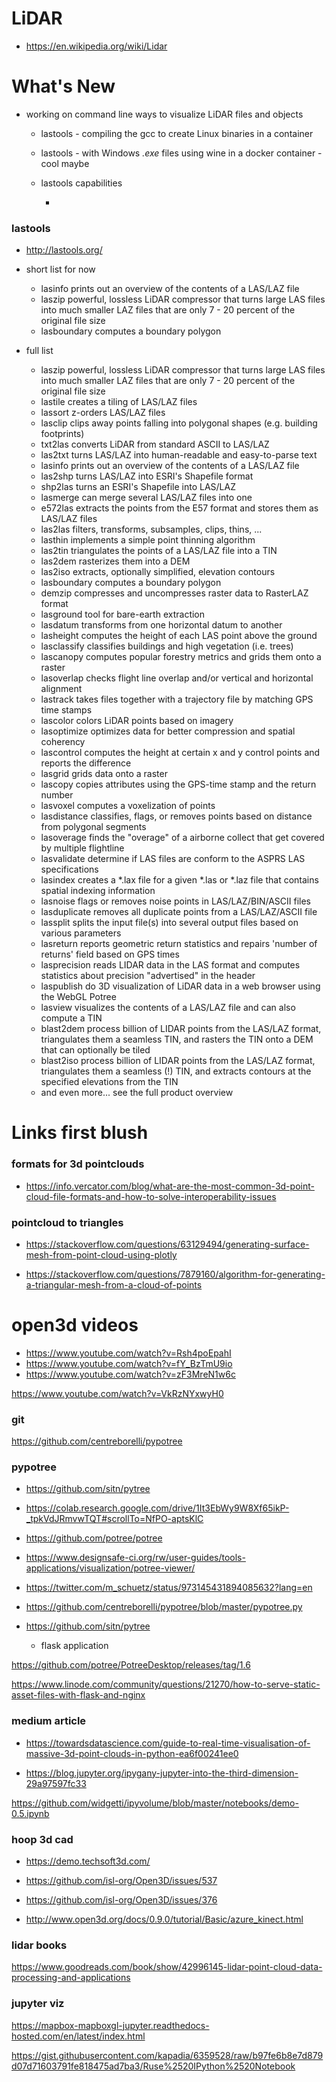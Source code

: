 # LiDAR

- https://en.wikipedia.org/wiki/Lidar

# What's New

- working on command line ways to visualize LiDAR files and objects
	- lastools - compiling the gcc to create Linux binaries in a container
	- lastools - with Windows *.exe* files using wine in a docker container - cool maybe
	- lastools capabilities


		- 
### lastools
- http://lastools.org/

- short list for now
	- lasinfo	prints out an overview of the contents of a LAS/LAZ file
 	- laszip	powerful, lossless LiDAR compressor that turns large LAS files into much smaller LAZ files that are only 7 - 20 percent of the original file size
	- lasboundary	computes a boundary polygon

- full list
 	- laszip	powerful, lossless LiDAR compressor that turns large LAS files into much smaller LAZ files that are only 7 - 20 percent of the original file size
	- lastile	creates a tiling of LAS/LAZ files
	- lassort	z-orders LAS/LAZ files
	- lasclip	clips away points falling into polygonal shapes (e.g. building footprints)
	- txt2las	converts LiDAR from standard ASCII to LAS/LAZ
	- las2txt	turns LAS/LAZ into human-readable and easy-to-parse text
	- lasinfo	prints out an overview of the contents of a LAS/LAZ file
	- las2shp	turns LAS/LAZ into ESRI's Shapefile format
	- shp2las	turns an ESRI's Shapefile into LAS/LAZ
	- lasmerge	can merge several LAS/LAZ files into one
	- e572las	extracts the points from the E57 format and stores them as LAS/LAZ files
	- las2las	filters, transforms, subsamples, clips, thins, ...
	- lasthin	implements a simple point thinning algorithm
	- las2tin	triangulates the points of a LAS/LAZ file into a TIN
	- las2dem	rasterizes them into a DEM
	- las2iso	extracts, optionally simplified, elevation contours
	- lasboundary	computes a boundary polygon
	- demzip	compresses and uncompresses raster data to RasterLAZ format
	- lasground	tool for bare-earth extraction
	- lasdatum	transforms from one horizontal datum to another
	- lasheight	computes the height of each LAS point above the ground
	- lasclassify	classifies buildings and high vegetation (i.e. trees)
	- lascanopy	computes popular forestry metrics and grids them onto a raster
	- lasoverlap	checks flight line overlap and/or vertical and horizontal alignment
	- lastrack	takes files together with a trajectory file by matching GPS time stamps
	- lascolor	colors LiDAR points based on imagery
	- lasoptimize	optimizes data for better compression and spatial coherency
	- lascontrol	computes the height at certain x and y control points and reports the difference
	- lasgrid	grids data onto a raster
	- lascopy	copies attributes using the GPS-time stamp and the return number
	- lasvoxel	computes a voxelization of points
	- lasdistance	classifies, flags, or removes points based on distance from polygonal segments
	- lasoverage	finds the "overage" of a airborne collect that get covered by multiple flightline
	- lasvalidate	determine if LAS files are conform to the ASPRS LAS specifications
	- lasindex	creates a *.lax file for a given *.las or *.laz file that contains spatial indexing information
	- lasnoise	flags or removes noise points in LAS/LAZ/BIN/ASCII files
	- lasduplicate	removes all duplicate points from a LAS/LAZ/ASCII file
	- lassplit	splits the input file(s) into several output files based on various parameters
	- lasreturn	reports geometric return statistics and repairs 'number of returns' field based on GPS times
	- lasprecision	reads LIDAR data in the LAS format and computes statistics about precision "advertised" in the header
	- laspublish	do 3D visualization of LiDAR data in a web browser using the WebGL Potree
	- lasview	visualizes the contents of a LAS/LAZ file and can also compute a TIN
	- blast2dem	process billion of LIDAR points from the LAS/LAZ format, triangulates them a seamless TIN, and rasters the TIN onto a DEM that can optionally be tiled
	- blast2iso	process billion of LIDAR points from the LAS/LAZ format, triangulates them a seamless (!) TIN, and extracts contours at the specified elevations from the TIN
	- and even more...	see the full product overview

# Links first blush

### formats for 3d pointclouds

- https://info.vercator.com/blog/what-are-the-most-common-3d-point-cloud-file-formats-and-how-to-solve-interoperability-issues


### pointcloud to triangles

- https://stackoverflow.com/questions/63129494/generating-surface-mesh-from-point-cloud-using-plotly

- https://stackoverflow.com/questions/7879160/algorithm-for-generating-a-triangular-mesh-from-a-cloud-of-points

# open3d videos

- https://www.youtube.com/watch?v=Rsh4poEpahI
- https://www.youtube.com/watch?v=fY_BzTmU9io
- https://www.youtube.com/watch?v=zF3MreN1w6c


https://www.youtube.com/watch?v=VkRzNYxwyH0

### git
https://github.com/centreborelli/pypotree

### pypotree

- https://github.com/sitn/pytree

- https://colab.research.google.com/drive/1It3EbWy9W8Xf65ikP-_tpkVdJRmvwTQT#scrollTo=NfPO-aptsKlC

- https://github.com/potree/potree
- https://www.designsafe-ci.org/rw/user-guides/tools-applications/visualization/potree-viewer/
- https://twitter.com/m_schuetz/status/973145431894085632?lang=en

- https://github.com/centreborelli/pypotree/blob/master/pypotree.py


- https://github.com/sitn/pytree  
    - flask application

https://github.com/potree/PotreeDesktop/releases/tag/1.6

https://www.linode.com/community/questions/21270/how-to-serve-static-asset-files-with-flask-and-nginx
### medium article

- https://towardsdatascience.com/guide-to-real-time-visualisation-of-massive-3d-point-clouds-in-python-ea6f00241ee0

- https://blog.jupyter.org/ipygany-jupyter-into-the-third-dimension-29a97597fc33

https://github.com/widgetti/ipyvolume/blob/master/notebooks/demo-0.5.ipynb


### hoop 3d cad

- https://demo.techsoft3d.com/

- https://github.com/isl-org/Open3D/issues/537

- https://github.com/isl-org/Open3D/issues/376

- http://www.open3d.org/docs/0.9.0/tutorial/Basic/azure_kinect.html


### lidar books

https://www.goodreads.com/book/show/42996145-lidar-point-cloud-data-processing-and-applications

### jupyter viz

https://mapbox-mapboxgl-jupyter.readthedocs-hosted.com/en/latest/index.html

https://gist.githubusercontent.com/kapadia/6359528/raw/b97fe6b8e7d879d07d71603791fe818475ad7ba3/Ruse%2520IPython%2520Notebook
